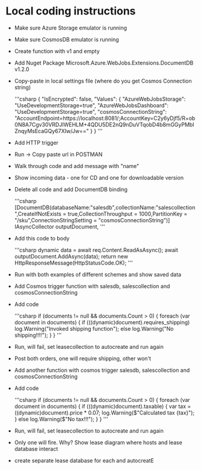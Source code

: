 # Local coding instructions

- Make sure Azure Storage emulator is running

- Make sure CosmosDB emulator is running

- Create function with v1 and empty

- Add Nuget Package Microsoft.Azure.WebJobs.Extensions.DocumentDB v1.2.0

- Copy-paste in local settings file (where do you get Cosmos Connection string)

    '''csharp
        {
          "IsEncrypted": false,
          "Values": {
            "AzureWebJobsStorage": "UseDevelopmentStorage=true",
            "AzureWebJobsDashboard": "UseDevelopmentStorage=true",
            "cosmosConnectionString": "AccountEndpoint=https://localhost:8081/;AccountKey=C2y6yDjf5/R+ob0N8A7Cgv30VRDJIWEHLM+4QDU5DE2nQ9nDuVTqobD4b8mGGyPMbIZnqyMsEcaGQy67XIw/Jw=="
          }
        }
    '''

- Add HTTP trigger

- Run -> Copy paste url in POSTMAN

- Walk through code and add message with "name"

- Show incoming data - one for CD and one for downloadable version

- Delete all code and add DocumentDB binding

    '''csharp
        [DocumentDB(databaseName:"salesdb",collectionName:"salescollection",CreateIfNotExists = true,CollectionThroughput = 1000,PartitionKey = "/sku",ConnectionStringSetting = "cosmosConnectionString")] IAsyncCollector<dynamic> outputDocument,
    '''

- Add this code to body

    '''csharp
      dynamic data = await req.Content.ReadAsAsync<object>();
      await outputDocument.AddAsync(data);
      return new HttpResponseMessage(HttpStatusCode.OK);
    '''

- Run with both examples of different schemes and show saved data

- Add Cosmos trigger function with salesdb, salescollection and cosmosConnectionString

- Add code

    '''csharp
        if (documents != null && documents.Count > 0)
        {
          foreach (var document in documents)
          {
            if (((dynamic)document).requires_shipping)
              log.Warning("Invoked shipping function");
            else
              log.Warning("No shipping!!!!");
          }
        }
    '''

- Run, will fail, set leasecollection to autocreate and run again

- Post both orders, one will require shipping, other won't

- Add another function with cosmos trigger salesdb, salescollection and cosmosConnectionString

- Add code

    '''csharp
      if (documents != null && documents.Count > 0)
      {
        foreach (var document in documents)
        {
          if (((dynamic)document).taxable)
          {
            var tax = ((dynamic)document).price * 0.07;
            log.Warning($"Calculated tax {tax}");
           }
           else
            log.Warning($"No tax!!!");
          }
        }
    '''

- Run, will fail, set leasecollection to autocreate and run again

- Only one will fire. Why? Show lease diagram where hosts and lease database interact

- create separate lease database for each and autocreatE
